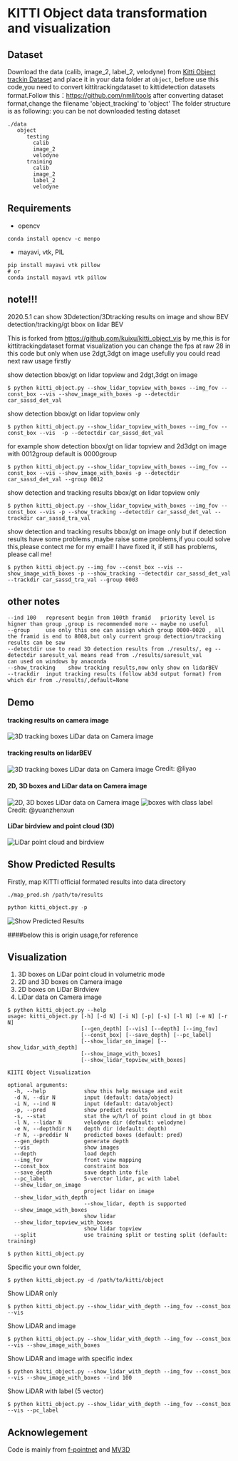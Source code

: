 # KITTI Object data transformation and visualization
## Dataset

Download the data (calib, image\_2, label\_2, velodyne) from [Kitti Object trackin Dataset](http://www.cvlibs.net/datasets/kitti/eval_tracking.php) and place it in your data folder at `object`,
before use this code,you need to convert kittitrackingdataset to kittidetection datasets format.Follow this：https://github.com/nmll/tools
after converting dataset format,change the filename 'object_tracking' to 'object'
The folder structure is as following:   you can be not downloaded testing dataset
```
./data
   object
      testing
        calib
        image_2	
        velodyne
      training
        calib
        image_2
        label_2
        velodyne
```
## Requirements

  - opencv
```
conda install opencv -c menpo
```
  - mayavi, vtk, PIL

```
pip install mayavi vtk pillow
# or
conda install mayavi vtk pillow
```

## note!!!
2020.5.1 can show 3Ddetection/3Dtracking results on image and show BEV detection/tracking/gt bbox on lidar BEV


This is forked from https://github.com/kuixu/kitti_object_vis by me,this is for kittitrackingdataset format visualization
you can change the fps at raw 28 in this code but only when use 2dgt,3dgt on image usefully
you could read next raw usage firstly

show detection bbox/gt on lidar topview and 2dgt,3dgt on image

```
$ python kitti_object.py --show_lidar_topview_with_boxes --img_fov --const_box --vis --show_image_with_boxes -p --detectdir car_sassd_det_val
```
show detection bbox/gt on lidar topview only

```
$ python kitti_object.py --show_lidar_topview_with_boxes --img_fov --const_box --vis  -p --detectdir car_sassd_det_val
```
for example show detection bbox/gt on lidar topview and 2d3dgt on image with 0012group default is 0000group
```
$ python kitti_object.py --show_lidar_topview_with_boxes --img_fov --const_box --vis --show_image_with_boxes -p --detectdir car_sassd_det_val --group 0012
```

show detection and tracking results bbox/gt on lidar topview only

```
$ python kitti_object.py --show_lidar_topview_with_boxes --img_fov --const_box --vis -p --show_tracking --detectdir car_sassd_det_val --trackdir car_sassd_tra_val
```
show detection and tracking results bbox/gt on image only    but if detection results have some problems ,maybe raise some problems,if you could solve this,please contect me for my email! I have fixed it,
if still has problems, please call me!

```
$ python kitti_object.py --img_fov --const_box --vis --show_image_with_boxes -p --show_tracking --detectdir car_sassd_det_val --trackdir car_sassd_tra_val --group 0003
```



## other notes
```
--ind 100   represent begin from 100th framid   priority level is higner than group ,group is recommended more -- maybe no useful
--group     use only this one can assign which group 0000-0020 , all the framid is end to 8008,but only current group detection/tracking results can be saw
--detectdir use to read 3D detection results from ./results/, eg --detectdir saresult_val means read from ./results/saresult_val
can used on windows by anaconda
--show_tracking    show tracking results,now only show on lidarBEV
--trackdir  input tracking results (follow ab3d output format) from which dir from ./results/,default=None
```

## Demo
#### tracking results on camera image
<img src="./imgs/tracking.png" alt="3D tracking boxes LiDar data on Camera image" align="center" />

#### tracking results on lidarBEV
<img src="./imgs/lidar_BEV.png" alt="3D tracking boxes LiDar data on Camera image" align="center" />
Credit: @liyao

#### 2D, 3D boxes and LiDar data on Camera image
<img src="./imgs/rgb.png" alt="2D, 3D boxes LiDar data on Camera image" align="center" />
<img src="./imgs/lidar-label.png" alt="boxes with class label" align="center" />
Credit: @yuanzhenxun

#### LiDar birdview and point cloud (3D)
<img src="./imgs/lidar.png" alt="LiDar point cloud and birdview" align="center" />

## Show Predicted Results

Firstly, map KITTI official formated results into data directory
```
./map_pred.sh /path/to/results
```

```python
python kitti_object.py -p
```
<img src="./imgs/pred.png" alt="Show Predicted Results" align="center" />


####below this is origin usage,for reference
## Visualization

1. 3D boxes on LiDar point cloud in volumetric mode
2. 2D and 3D boxes on Camera image
3. 2D boxes on LiDar Birdview
4. LiDar data on Camera image


```shell
$ python kitti_object.py --help
usage: kitti_object.py [-h] [-d N] [-i N] [-p] [-s] [-l N] [-e N] [-r N]
                       [--gen_depth] [--vis] [--depth] [--img_fov]
                       [--const_box] [--save_depth] [--pc_label]
                       [--show_lidar_on_image] [--show_lidar_with_depth]
                       [--show_image_with_boxes]
                       [--show_lidar_topview_with_boxes]

KIITI Object Visualization

optional arguments:
  -h, --help            show this help message and exit
  -d N, --dir N         input (default: data/object)
  -i N, --ind N         input (default: data/object)
  -p, --pred            show predict results
  -s, --stat            stat the w/h/l of point cloud in gt bbox
  -l N, --lidar N       velodyne dir (default: velodyne)
  -e N, --depthdir N    depth dir (default: depth)
  -r N, --preddir N     predicted boxes (default: pred)
  --gen_depth           generate depth
  --vis                 show images
  --depth               load depth
  --img_fov             front view mapping
  --const_box           constraint box
  --save_depth          save depth into file
  --pc_label            5-verctor lidar, pc with label
  --show_lidar_on_image
                        project lidar on image
  --show_lidar_with_depth
                        --show_lidar, depth is supported
  --show_image_with_boxes
                        show lidar
  --show_lidar_topview_with_boxes
                        show lidar topview
  --split               use training split or testing split (default: training)

```

```shell
$ python kitti_object.py
```
Specific your own folder,
```shell
$ python kitti_object.py -d /path/to/kitti/object
```

Show LiDAR only
```
$ python kitti_object.py --show_lidar_with_depth --img_fov --const_box --vis
```

Show LiDAR and image
```
$ python kitti_object.py --show_lidar_with_depth --img_fov --const_box --vis --show_image_with_boxes
```

Show LiDAR and image with specific index
```
$ python kitti_object.py --show_lidar_with_depth --img_fov --const_box --vis --show_image_with_boxes --ind 100 
```

Show LiDAR with label (5 vector)
```
$ python kitti_object.py --show_lidar_with_depth --img_fov --const_box --vis --pc_label
```




## Acknowlegement

Code is mainly from [f-pointnet](https://github.com/charlesq34/frustum-pointnets) and [MV3D](https://github.com/bostondiditeam/MV3D)
